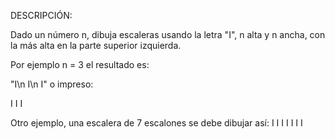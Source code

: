 DESCRIPCIÓN:

Dado un número n, dibuja escaleras usando la letra "I", n alta y n ancha, con la más alta en la parte superior izquierda.

Por ejemplo n = 3 el resultado es:

"I\n I\n  I"
o impreso:

I
 I
  I

Otro ejemplo, una escalera de 7 escalones se debe dibujar así:
I
 I
  I
   I
    I
     I
      I
